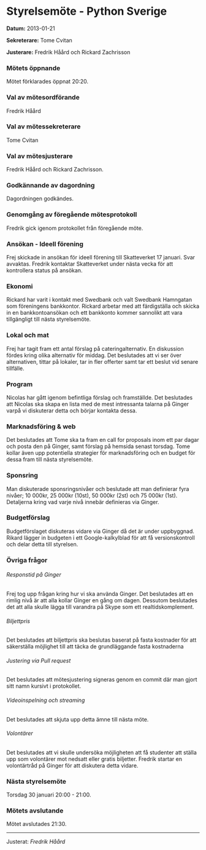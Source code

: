 # Styrelsemöte - Python Sverige

**Datum:** 2013-01-21

**Sekreterare:** Tome Cvitan 

**Justerare:** Fredrik Håård och Rickard Zachrisson
   
### Mötets öppnande

Mötet förklarades öppnat 20:20.

### Val av mötesordförande

Fredrik Håård

### Val av mötessekreterare

Tome Cvitan

### Val av mötesjusterare

Fredrik Håård och Rickard Zachrisson.

### Godkännande av dagordning

Dagordningen godkändes.

### Genomgång av föregående mötesprotokoll

Fredrik gick igenom protokollet från föregående möte.

### Ansökan - Ideell förening

Frej skickade in ansökan för ideell förening till Skatteverket 17 januari. Svar avvaktas. Fredrik kontaktar Skatteverket under nästa vecka för att kontrollera status på ansökan.

### Ekonomi

Rickard har varit i kontakt med Swedbank och valt Swedbank Hamngatan som föreningens bankkontor. Rickard arbetar med att färdigställa och skicka in en bankkontoansökan och ett bankkonto kommer sannolikt att vara tillgängligt till nästa styrelsemöte.

### Lokal och mat

Frej har tagit fram ett antal förslag på cateringalternativ. En diskussion fördes kring olika alternativ för middag. Det beslutades att vi ser över alternativen, tittar på lokaler, tar in fler offerter samt tar ett beslut vid senare tillfälle.

### Program

Nicolas har gått igenom befintliga förslag och framställde. Det beslutades att Nicolas ska skapa en lista med de mest intressanta talarna på Ginger varpå vi diskuterar detta och börjar kontakta dessa. 

### Marknadsföring & web

Det beslutades att Tome ska ta fram en call for proposals inom ett par dagar och posta den på Ginger, samt förslag på hemsida senast torsdag. Tome kollar även upp potentiella strategier för marknadsföring och en budget för dessa fram till nästa styrelsemöte.

### Sponsring

Man diskuterade sponsringsnivåer och beslutade att man definierar fyra nivåer; 10 000kr, 25 000kr (10st), 50 000kr (2st) och 75 000kr (1st). Detaljerna kring vad varje nivå innebär definieras via Ginger.

### Budgetförslag

Budgetförslaget diskuteras vidare via Ginger då det är under uppbyggnad. Rikard lägger in budgeten i ett Google-kalkylblad för att få versionskontroll och delar detta till styrelsen.

### Övriga frågor

###### Responstid på Ginger
Frej tog upp frågan kring hur vi ska använda Ginger. Det beslutades att en rimlig nivå är att alla kollar Ginger en gång om dagen. Dessutom beslutades det att alla skulle lägga till varandra på Skype som ett realtidskomplement.

###### Biljettpris

Det beslutades att biljettpris ska beslutas baserat på fasta kostnader för att säkerställa möjlighet till att täcka de grundläggande fasta kostnaderna

###### Justering via Pull request

Det beslutades att mötesjustering signeras genom en commit där man gjort sitt namn kursivt i protokollet.

###### Videoinspelning och streaming

Det beslutades att skjuta upp detta ämne till nästa möte.

###### Volontärer

Det beslutades att vi skulle undersöka möjligheten att få studenter att ställa upp som volontärer mot nedsatt eller gratis biljetter. Fredrik startar en volontärtråd på Ginger för att diskutera detta vidare.

### Nästa styrelsemöte

Torsdag 30 januari 20:00 - 21:00.

### Mötets avslutande

Mötet avslutades 21:30.

----

Justerat: *Fredrik Håård*
